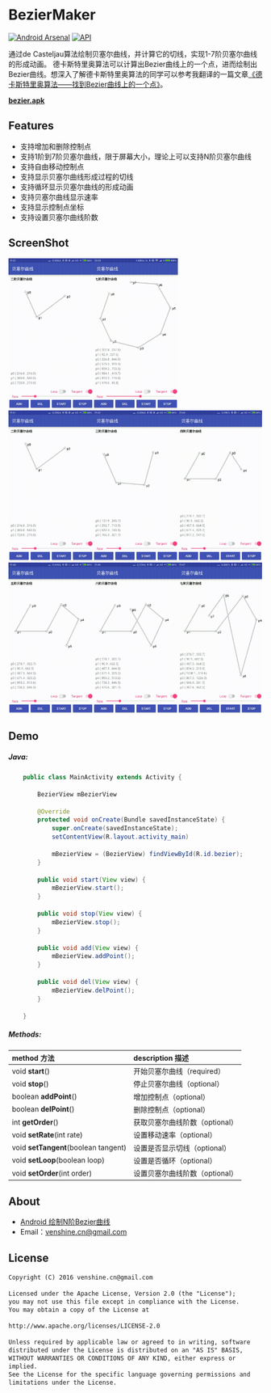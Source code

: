 # BezierMaker  

[![Android Arsenal](https://img.shields.io/badge/Android%20Arsenal-BezierMaker-green.svg?style=true)](https://android-arsenal.com/details/1/3852)    [![API](https://img.shields.io/badge/API-14%2B-brightgreen.svg?style=flat)](https://android-arsenal.com/api?level=14)  

通过de Casteljau算法绘制贝塞尔曲线，并计算它的切线，实现1-7阶贝塞尔曲线的形成动画。
德卡斯特里奥算法可以计算出Bezier曲线上的一个点，进而绘制出Bezier曲线。想深入了解德卡斯特里奥算法的同学可以参考我翻译的一篇文章[《德卡斯特里奥算法——找到Bezier曲线上的一个点》](http://blog.csdn.net/venshine/article/details/51750906)。  

[**bezier.apk**](/bezier.apk)

Features
--
* 支持增加和删除控制点
* 支持1阶到7阶贝塞尔曲线，限于屏幕大小，理论上可以支持N阶贝塞尔曲线
* 支持自由移动控制点
* 支持显示贝塞尔曲线形成过程的切线
* 支持循环显示贝塞尔曲线的形成动画
* 支持贝塞尔曲线显示速率
* 支持显示控制点坐标
* 支持设置贝塞尔曲线阶数

ScreenShot
--
<img src="/screenshot/1.gif" width="33.3%"><img src="/screenshot/8.gif" width="33.3%">
<br/>
<img src="/screenshot/2.gif" width="33.3%"><img src="/screenshot/3.gif" width="33.3%"><img src="/screenshot/4.gif" width="33.3%">
<br/>
<img src="/screenshot/5.gif" width="33.3%"><img src="/screenshot/6.gif" width="33.3%"><img src="/screenshot/7.gif" width="33.3%">
<br/>

Demo
--

##### Java:
```Java
    public class MainActivity extends Activity {

        BezierView mBezierView

        @Override
        protected void onCreate(Bundle savedInstanceState) {
            super.onCreate(savedInstanceState);
            setContentView(R.layout.activity_main)

            mBezierView = (BezierView) findViewById(R.id.bezier);
        }

        public void start(View view) {
            mBezierView.start();
        }

        public void stop(View view) {
            mBezierView.stop();
        }

        public void add(View view) {
            mBezierView.addPoint();
        }

        public void del(View view) {
            mBezierView.delPoint();
        }

    }
```

##### Methods:
| method 方法          | description 描述 |
|:---				 |:---|
| void **start**()  	     | 开始贝塞尔曲线（required） |
| void **stop**()	     | 停止贝塞尔曲线（optional） |
| boolean **addPoint**() 	     | 增加控制点（optional） |
| boolean **delPoint**() 	     | 删除控制点（optional） |
| int **getOrder**() 	     | 获取贝塞尔曲线阶数（optional） |
| void **setRate**(int rate) 	     | 设置移动速率（optional） |
| void **setTangent**(boolean tangent)  	     | 设置是否显示切线（optional） |
| void **setLoop**(boolean loop)  	     | 设置是否循环（optional） |
| void **setOrder**(int order)  	     | 设置贝塞尔曲线阶数（optional） |


About
--
* [Android 绘制N阶Bezier曲线](http://blog.csdn.net/venshine/article/details/51758841)
* Email：venshine.cn@gmail.com

License
--
    Copyright (C) 2016 venshine.cn@gmail.com

    Licensed under the Apache License, Version 2.0 (the "License");
    you may not use this file except in compliance with the License.
    You may obtain a copy of the License at

    http://www.apache.org/licenses/LICENSE-2.0

    Unless required by applicable law or agreed to in writing, software
    distributed under the License is distributed on an "AS IS" BASIS,
    WITHOUT WARRANTIES OR CONDITIONS OF ANY KIND, either express or implied.
    See the License for the specific language governing permissions and
    limitations under the License.

